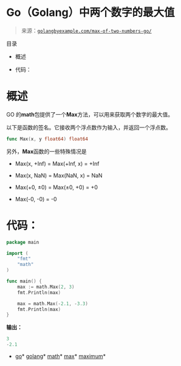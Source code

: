 <!--yml

类别：未分类

日期：2024-10-13 06:15:48

-->

# Go（Golang）中两个数字的最大值

> 来源：[`golangbyexample.com/max-of-two-numbers-go/`](https://golangbyexample.com/max-of-two-numbers-go/)

目录

+   概述

+   代码：

# **概述**

GO 的**math**包提供了一个**Max**方法，可以用来获取两个数字的最大值。

以下是函数的签名。它接收两个浮点数作为输入，并返回一个浮点数。

```go
func Max(x, y float64) float64
```

另外，**Max**函数的一些特殊情况是

+   Max(x, +Inf) = Max(+Inf, x) = +Inf

+   Max(x, NaN) = Max(NaN, x) = NaN

+   Max(+0, ±0) = Max(±0, +0) = +0

+   Max(-0, -0) = -0

# **代码：**

```go
package main

import (
    "fmt"
    "math"
)

func main() {
    max := math.Max(2, 3)
    fmt.Println(max)

    max = math.Max(-2.1, -3.3)
    fmt.Println(max)
}
```

**输出：**

```go
3
-2.1
```

+   [go](https://golangbyexample.com/tag/go/)*   [golang](https://golangbyexample.com/tag/golang/)*   [math](https://golangbyexample.com/tag/math/)*   [max](https://golangbyexample.com/tag/max/)*   [maximum](https://golangbyexample.com/tag/maximum/)*
